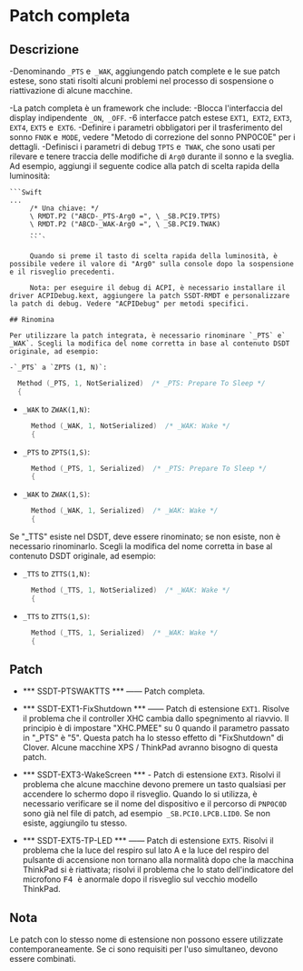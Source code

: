 # Patch completa

## Descrizione

-Denominando `_PTS` e` _WAK`, aggiungendo patch complete e le sue patch estese, sono stati risolti alcuni problemi nel processo di sospensione o riattivazione di alcune macchine.

-La patch completa è un framework che include:
   -Blocca l'interfaccia del display indipendente `_ON`,` _OFF`.
   -6 interfacce patch estese `EXT1`,` EXT2`, `EXT3`,` EXT4`, `EXT5` e` EXT6`.
   -Definire i parametri obbligatori per il trasferimento del sonno `FNOK` e` MODE`, vedere "Metodo di correzione del sonno PNP0C0E" per i dettagli.
   -Definisci i parametri di debug `TPTS` e` TWAK`, che sono usati per rilevare e tenere traccia delle modifiche di `Arg0` durante il sonno e la sveglia. Ad esempio, aggiungi il seguente codice alla patch di scelta rapida della luminosità:

    ```Swift
    ...
         /* Una chiave: */
         \ RMDT.P2 ("ABCD-_PTS-Arg0 =", \ _SB.PCI9.TPTS)
         \ RMDT.P2 ("ABCD-_WAK-Arg0 =", \ _SB.PCI9.TWAK)
         ...
         `` `

         Quando si preme il tasto di scelta rapida della luminosità, è possibile vedere il valore di "Arg0" sulla console dopo la sospensione e il risveglio precedenti.

         Nota: per eseguire il debug di ACPI, è necessario installare il driver ACPIDebug.kext, aggiungere la patch SSDT-RMDT e personalizzare la patch di debug. Vedere "ACPIDebug" per metodi specifici.

    ## Rinomina

    Per utilizzare la patch integrata, è necessario rinominare `_PTS` e` _WAK`. Scegli la modifica del nome corretta in base al contenuto DSDT originale, ad esempio:

    -`_PTS` a `ZPTS (1, N)`:

  ```Swift
    Method (_PTS, 1, NotSerialized)  /* _PTS: Prepare To Sleep */
    {
  ```

- `_WAK` to `ZWAK(1,N)`:

  ```Swift
    Method (_WAK, 1, NotSerialized)  /* _WAK: Wake */
    {
  ```

- `_PTS` to `ZPTS(1,S)`:

  ```Swift
    Method (_PTS, 1, Serialized)  /* _PTS: Prepare To Sleep */
    {
  ```

- `_WAK` to `ZWAK(1,S)`:

  ```Swift
    Method (_WAK, 1, Serialized)  /* _WAK: Wake */
    {
  ```

Se "_TTS" esiste nel DSDT, deve essere rinominato; se non esiste, non è necessario rinominarlo. Scegli la modifica del nome corretta in base al contenuto DSDT originale, ad esempio:

- `_TTS` to `ZTTS(1,N)`:

  ```Swift
    Method (_TTS, 1, NotSerialized)  /* _WAK: Wake */
    {
  ```

- `_TTS` to `ZTTS(1,S)`:

  ```Swift
    Method (_TTS, 1, Serialized)  /* _WAK: Wake */
    {
  ```


## Patch

- *** SSDT-PTSWAKTTS *** —— Patch completa.

- *** SSDT-EXT1-FixShutdown *** —— Patch di estensione `EXT1`. Risolve il problema che il controller XHC cambia dallo spegnimento al riavvio. Il principio è di impostare "XHC.PMEE" su 0 quando il parametro passato in "_PTS" è "5". Questa patch ha lo stesso effetto di "FixShutdown" di Clover. Alcune macchine XPS / ThinkPad avranno bisogno di questa patch.

- *** SSDT-EXT3-WakeScreen *** - Patch di estensione `EXT3`. Risolvi il problema che alcune macchine devono premere un tasto qualsiasi per accendere lo schermo dopo il risveglio. Quando lo si utilizza, è necessario verificare se il nome del dispositivo e il percorso di `PNP0C0D` sono già nel file di patch, ad esempio` _SB.PCI0.LPCB.LID0`. Se non esiste, aggiungilo tu stesso.

- *** SSDT-EXT5-TP-LED *** —— Patch di estensione `EXT5`. Risolvi il problema che la luce del respiro sul lato A e la luce del respiro del pulsante di accensione non tornano alla normalità dopo che la macchina ThinkPad si è riattivata; risolvi il problema che lo stato dell'indicatore del microfono <kbd> F4 </kbd> è anormale dopo il risveglio sul vecchio modello ThinkPad.

## Nota

Le patch con lo stesso nome di estensione non possono essere utilizzate contemporaneamente. Se ci sono requisiti per l'uso simultaneo, devono essere combinati.
